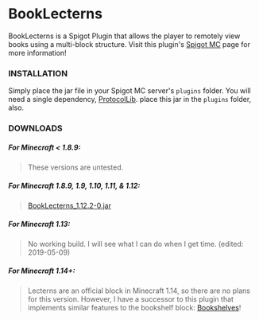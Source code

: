 
# BookLecterns

BookLecterns is a Spigot Plugin that allows the player to remotely view books using a multi-block structure. 
Visit this plugin's [Spigot MC](https://www.spigotmc.org/resources/book-lecterns.36689/) page for more information!


### INSTALLATION

Simply place the jar file in your Spigot MC server's `plugins` folder. You will need a single dependency, 
[ProtocolLib](https://www.spigotmc.org/resources/protocollib.1997/). place this jar in the `plugins` folder, also.


### DOWNLOADS

##### For Minecraft < 1.8.9:

> These versions are untested.

##### For Minecraft 1.8.9, 1.9, 1.10, 1.11, & 1.12:
  
> [BookLecterns_1.12.2-0.jar](https://github.com/Cynadyde/BookLecterns/raw/master/builds/BookLecterns_1.12.2-0.jar)

##### For Minecraft 1.13:

> No working build. I will see what I can do when I get time.  (edited: 2019-05-09)

##### For Minecraft 1.14+:

> Lecterns are an official block in Minecraft 1.14, so there are no plans for this version. However,
  I have a successor to this plugin that implements similar features to the bookshelf block: 
  [Bookshelves](https://www.spigotmc.org/resources/bookshelves.67225/)!
